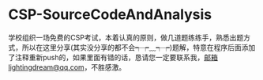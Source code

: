 # CSP-SourceCodeAndAnalysis
学校组织一场免费的CSP考试，本着认真的原则，做几道题练练手，熟悉出题方式，所以在这里分享(其实没分享的都不会┭┮﹏┭┮)题解，特意在程序后面添加了注释重新push的，如果里面有错的话，恳请您一定要联系我，邮箱lightingdream@qq.com，不胜感激。
